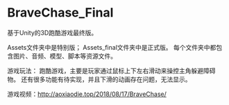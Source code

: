 # BraveChase_Final
基于Unity的3D跑酷游戏最终版。

Assets文件夹中是特别版；
Assets_final文件夹中是正式版。
每个文件夹中都包含图片、音频、模型、脚本等资源文件。

游戏玩法：
跑酷游戏，主要是玩家通过鼠标上下左右滑动来操控主角躲避障碍物。
还有很多功能有待实现，并且下滑的动画存在问题，无法显示。


游戏视频：http://aoxiaodie.top/2018/08/17/BraveChase/
